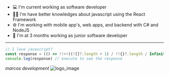 
- 💻 I'm current working as software developer
- 👨‍💻 I'm have better knowledges about javascript using the React Framework
- ⚙️ I'm working with mobile app's, web apps, and backend with C# and NodeJS
- 💼 I'm at 3 months working as junior software developer 
---
```js
// I love javascript?
const response = (() => !!+!((![]?.length + 1) / !!{}?.length / Infinity))();
console.log(response) // execute to see the response
```

_marcos development_
![logo_image](https://user-images.githubusercontent.com/76922074/129116521-4ea13758-73d2-4a85-8a29-f921354ffa86.png)

